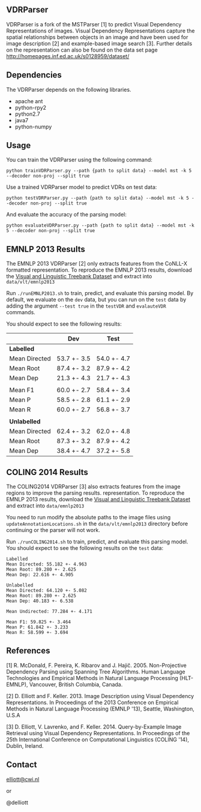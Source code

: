 VDRParser
---------

VDRParser is a fork of the MSTParser [1] to predict Visual Dependency
Representations of images. Visual Dependency Representations capture the
spatial relationships between objects in an image and have been used for image
description [2] and example-based image search [3]. Further details on the
representation can also be found on the data set page
http://homepages.inf.ed.ac.uk/s0128959/dataset/

Dependencies
------------

The VDRParser depends on the following libraries.

 * apache ant
 * python-rpy2
 * python2.7
 * java7
 * python-numpy

Usage
-----

You can train the VDRParser using the following command:

`python trainVDRParser.py --path {path to split data} --model mst -k 5 --decoder non-proj --split true`

Use a trained VDRParser model to predict VDRs on test data:

`python testVDRParser.py --path {path to split data} --model mst -k 5 --decoder non-proj --split true`

And evaluate the accuracy of the parsing model:

`python evaluateVDRParser.py --path {path to split data} --model mst -k 5 --decoder non-proj --split true`

EMNLP 2013 Results
--------------

The EMNLP 2013 VDRParser [2] only extracts features from the CoNLL-X formatted
representation. To reproduce the EMNLP 2013 results, download the [Visual and
Linguistic Treebank Dataset](http://homepages.inf.ed.ac.uk/s0128959/dataset/) and extract into
`data/vlt/emnlp2013`

Run `./runEMNLP2013.sh` to train, predict, and evaluate this parsing model. By
default, we evaluate on the `dev` data, but you can run on the `test` data by 
adding the argument `--test true` in the `testVDR` and `evalauteVDR` commands. 

You should expect to see the following results:

|                | Dev         | Test        |
| -------------  | ---------   | ----------- |
| **Labelled**   |             |             |
| Mean Directed  | 53.7 +- 3.5 | 54.0 +- 4.7 |
| Mean Root      | 87.4 +- 3.2 | 87.9 +- 4.2 |
| Mean Dep       | 21.3 +- 4.3 | 21.7 +- 4.3 |
|                |             |             |
| Mean F1        | 60.0 +- 2.7 | 58.4 +- 3.4 |
| Mean P         | 58.5 +- 2.8 | 61.1 +- 2.9 |
| Mean R         | 60.0 +- 2.7 | 56.8 +- 3.7 |
|                |             |             |
| **Unlabelled** |             |             |
| Mean Directed  | 62.4 +- 3.2 | 62.0 +- 4.8 |
| Mean Root      | 87.3 +- 3.2 | 87.9 +- 4.2 |
| Mean Dep       | 38.4 +- 4.7 | 37.2 +- 5.8 |


COLING 2014 Results
---------------

The COLING2014 VDRParser [3] also extracts features from the image regions to
improve the parsing results.  representation. To reproduce the EMNLP 2013
results, download the [Visual and
Linguistic Treebank Dataset](http://homepages.inf.ed.ac.uk/s0128959/dataset/) and extract into `data/emnlp2013`

You need to run modify the absolute paths to the image files using
`updateAnnotationLocations.sh` in the `data/vlt/emnlp2013` directory before
continuing or the parser will not work.

Run `./runCOLING2014.sh` to train, predict, and evaluate this parsing model.
You should expect to see the following results on the `test` data:

    Labelled
    Mean Directed: 55.182 +- 4.963
    Mean Root: 89.280 +- 2.625
    Mean Dep: 22.616 +- 4.905

    Unlabelled
    Mean Directed: 64.120 +- 5.082
    Mean Root: 89.280 +- 2.625
    Mean Dep: 40.183 +- 6.538

    Mean Undirected: 77.284 +- 4.171

    Mean F1: 59.825 +- 3.464
    Mean P: 61.842 +- 3.233
    Mean R: 58.599 +- 3.694
    
References
----------

[1] R. McDonald, F. Pereira, K. Ribarov and J. Hajič. 2005. Non-Projective
Dependency Parsing using Spanning Tree Algorithms. Human Language Technologies
and Empirical Methods in Natural Language Processing (HLT-EMNLP), Vancouver,
British Columbia, Canada.

[2] D. Elliott and F. Keller. 2013. Image Description using Visual Dependency
Representations. In Proceedings of the 2013 Conference on Empirical Methods in
Natural Language Processing (EMNLP '13), Seattle, Washington, U.S.A

[3] D. Elliott, V. Lavrenko, and F. Keller. 2014. Query-by-Example Image
Retrieval using Visual Dependency Representations. In Proceedings of the 25th
International Conference on Computational Linguistics (COLING '14), Dublin,
Ireland.

Contact
-------
elliott@cwi.nl

or

@delliott

